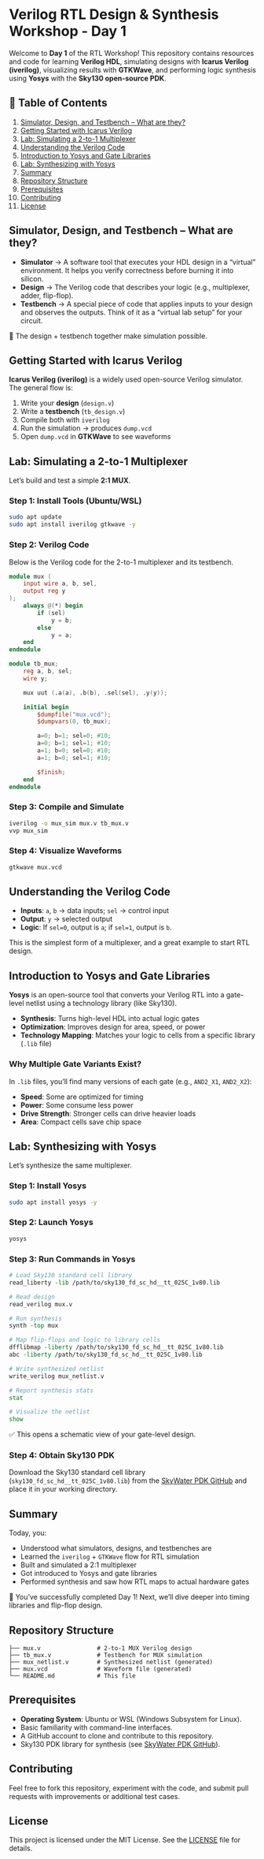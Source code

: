 # Verilog RTL Design & Synthesis Workshop - Day 1

Welcome to **Day 1** of the RTL Workshop! This repository contains resources and code for learning **Verilog HDL**, simulating designs with **Icarus Verilog (iverilog)**, visualizing results with **GTKWave**, and performing logic synthesis using **Yosys** with the **Sky130 open-source PDK**.

## 📖 Table of Contents
1. [Simulator, Design, and Testbench – What are they?](#simulator-design-and-testbench--what-are-they)
2. [Getting Started with Icarus Verilog](#getting-started-with-icarus-verilog)
3. [Lab: Simulating a 2-to-1 Multiplexer](#lab-simulating-a-2-to-1-multiplexer)
4. [Understanding the Verilog Code](#understanding-the-verilog-code)
5. [Introduction to Yosys and Gate Libraries](#introduction-to-yosys-and-gate-libraries)
6. [Lab: Synthesizing with Yosys](#lab-synthesizing-with-yosys)
7. [Summary](#summary)
8. [Repository Structure](#repository-structure)
9. [Prerequisites](#prerequisites)
10. [Contributing](#contributing)
11. [License](#license)

## Simulator, Design, and Testbench – What are they?

- **Simulator** → A software tool that executes your HDL design in a “virtual” environment. It helps you verify correctness before burning it into silicon.
- **Design** → The Verilog code that describes your logic (e.g., multiplexer, adder, flip-flop).
- **Testbench** → A special piece of code that applies inputs to your design and observes the outputs. Think of it as a “virtual lab setup” for your circuit.

📌 The design + testbench together make simulation possible.

## Getting Started with Icarus Verilog

**Icarus Verilog (iverilog)** is a widely used open-source Verilog simulator. The general flow is:

1. Write your **design** (`design.v`)
2. Write a **testbench** (`tb_design.v`)
3. Compile both with `iverilog`
4. Run the simulation → produces `dump.vcd`
5. Open `dump.vcd` in **GTKWave** to see waveforms

## Lab: Simulating a 2-to-1 Multiplexer

Let’s build and test a simple **2:1 MUX**.

### Step 1: Install Tools (Ubuntu/WSL)
```bash
sudo apt update
sudo apt install iverilog gtkwave -y
```

### Step 2: Verilog Code
Below is the Verilog code for the 2-to-1 multiplexer and its testbench.

```verilog
module mux (
    input wire a, b, sel,
    output reg y
);
    always @(*) begin
        if (sel)
            y = b;
        else
            y = a;
    end
endmodule

module tb_mux;
    reg a, b, sel;
    wire y;

    mux uut (.a(a), .b(b), .sel(sel), .y(y));

    initial begin
        $dumpfile("mux.vcd");
        $dumpvars(0, tb_mux);

        a=0; b=1; sel=0; #10;
        a=0; b=1; sel=1; #10;
        a=1; b=0; sel=0; #10;
        a=1; b=0; sel=1; #10;

        $finish;
    end
endmodule
```

### Step 3: Compile and Simulate
```bash
iverilog -o mux_sim mux.v tb_mux.v
vvp mux_sim
```

### Step 4: Visualize Waveforms
```bash
gtkwave mux.vcd
```

## Understanding the Verilog Code

- **Inputs**: `a`, `b` → data inputs; `sel` → control input
- **Output**: `y` → selected output
- **Logic**: If `sel=0`, output is `a`; if `sel=1`, output is `b`.

This is the simplest form of a multiplexer, and a great example to start RTL design.

## Introduction to Yosys and Gate Libraries

**Yosys** is an open-source tool that converts your Verilog RTL into a gate-level netlist using a technology library (like Sky130).

- **Synthesis**: Turns high-level HDL into actual logic gates
- **Optimization**: Improves design for area, speed, or power
- **Technology Mapping**: Matches your logic to cells from a specific library (`.lib` file)

### Why Multiple Gate Variants Exist?
In `.lib` files, you’ll find many versions of each gate (e.g., `AND2_X1`, `AND2_X2`):
- **Speed**: Some are optimized for timing
- **Power**: Some consume less power
- **Drive Strength**: Stronger cells can drive heavier loads
- **Area**: Compact cells save chip space

## Lab: Synthesizing with Yosys

Let’s synthesize the same multiplexer.

### Step 1: Install Yosys
```bash
sudo apt install yosys -y
```

### Step 2: Launch Yosys
```bash
yosys
```

### Step 3: Run Commands in Yosys
```tcl
# Load Sky130 standard cell library
read_liberty -lib /path/to/sky130_fd_sc_hd__tt_025C_1v80.lib

# Read design
read_verilog mux.v

# Run synthesis
synth -top mux

# Map flip-flops and logic to library cells
dfflibmap -liberty /path/to/sky130_fd_sc_hd__tt_025C_1v80.lib
abc -liberty /path/to/sky130_fd_sc_hd__tt_025C_1v80.lib

# Write synthesized netlist
write_verilog mux_netlist.v

# Report synthesis stats
stat

# Visualize the netlist
show
```

✅ This opens a schematic view of your gate-level design.

### Step 4: Obtain Sky130 PDK
Download the Sky130 standard cell library (`sky130_fd_sc_hd__tt_025C_1v80.lib`) from the [SkyWater PDK GitHub](https://github.com/google/skywater-pdk) and place it in your working directory.

## Summary

Today, you:
- Understood what simulators, designs, and testbenches are
- Learned the `iverilog` + `GTKWave` flow for RTL simulation
- Built and simulated a 2:1 multiplexer
- Got introduced to Yosys and gate libraries
- Performed synthesis and saw how RTL maps to actual hardware gates

🚀 You’ve successfully completed Day 1! Next, we’ll dive deeper into timing libraries and flip-flop design.

## Repository Structure

```plaintext
├── mux.v                # 2-to-1 MUX Verilog design
├── tb_mux.v             # Testbench for MUX simulation
├── mux_netlist.v        # Synthesized netlist (generated)
├── mux.vcd              # Waveform file (generated)
└── README.md            # This file
```

## Prerequisites

- **Operating System**: Ubuntu or WSL (Windows Subsystem for Linux).
- Basic familiarity with command-line interfaces.
- A GitHub account to clone and contribute to this repository.
- Sky130 PDK library for synthesis (see [SkyWater PDK GitHub](https://github.com/google/skywater-pdk)).

## Contributing

Feel free to fork this repository, experiment with the code, and submit pull requests with improvements or additional test cases.

## License

This project is licensed under the MIT License. See the [LICENSE](LICENSE) file for details.
